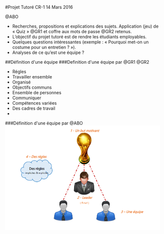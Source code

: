 #Projet Tutoré CR-1 14 Mars 2016

@ABO 
- Recherches, propositions et explications des sujets. Application (jeu) de « Quiz » @GR1 et coffre aux mots de passe @GR2 retenus.
- L’objectif du projet tutoré est de rendre les étudiants employables.
- Quelques questions intéressantes (exemple : « Pourquoi met-on un costume pour un entretien ? »).
- Analyses de ce qu’est une équipe ?

##Définition d'une équipe
###Definition d'une équipe par @GR1 @GR2
- Régles
- Travailler ensemble
- Organisé
- Objectifs communs
- Ensemble de personnes
- Communiquer
- Compétences variées
- Des cadres de travail
- 
###Définition d'une équipe par @ABO
![Image of teamWorking](https://github.com/duboisflorian/Projet-FindMyName/blob/master/images/travail-equipe.PNG)
